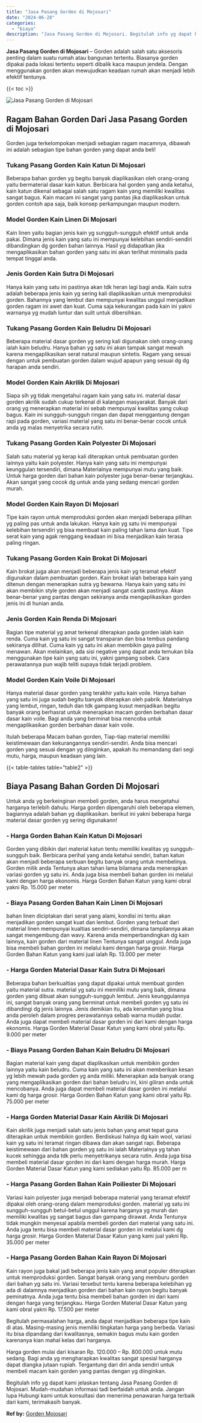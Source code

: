 ```yaml
---
title: "Jasa Pasang Gorden di Mojosari"
date: "2024-06-28"
categories: 
  - "biaya"
description: "Jasa Pasang Gorden di Mojosari. Begitulah info yg dapat kami jelaskan tentang Jasa Pasang Gorden di Mojosari. Mudah-mudahan informasi tadi berfaidah untuk an..."
---
```


**Jasa Pasang Gorden di Mojosari** – Gorden adalah salah satu aksesoris penting dalam suatu rumah atau bangunan tertentu. Biasanya gorden dipakai pada lokasi tertentu seperti dibalik kaca maupun jendela. Dengan menggunakan gorden akan mewujudkan keadaan rumah akan menjadi lebih efektif tentunya.

{{< toc >}}

![Jasa Pasang Gorden di Mojosari](/images/pasang-gorden-murah19.png)

## Ragam Bahan Gorden Dari Jasa Pasang Gorden di Mojosari

Gorden juga terkelompokan menjadi sebagian ragam macamnya, dibawah ini adalah sebagian tipe bahan gorden yang dapat anda beli!

### Tukang Pasang Gorden Kain Katun Di Mojosari

Beberapa bahan gorden yg begitu banyak diaplikasikan oleh orang-orang yaitu bermaterial dasar kain katun. Berbicara hal gorden yang anda ketahui, kain katun dikenal sebagai salah satu ragam kain yang memiliki kwalitas sangat bagus. Kain macam ini sangat yang pantas jika diaplikasikan untuk gorden contoh apa saja, baik konsep perkampungan maupun modern.

### Model Gorden Kain Linen Di Mojosari

Kain linen yaitu bagian jenis kain yg sungguh-sungguh efektif untuk anda pakai. Dimana jenis kain yang satu ini mempunyai kelebihan sendiri-sendiri dibandingkan dg gorden bahan lainnya. Hasil yg didapatkan jika mengaplikasikan bahan gorden yang satu ini akan terlihat minimalis pada tempat tinggal anda.

### Jenis Gorden Kain Sutra Di Mojosari

Hanya kain yang satu ini pastinya akan tdk heran lagi bagi anda. Kain sutra adalah beberapa jenis kain yg sering kali diaplikasikan untuk memproduksi gorden. Bahannya yang lembut dan mempunyai kwalitas unggul menjadikan gorden ragam ini awet dan kuat. Cuma saja kekurangan pada kain ini yakni warnanya yg mudah luntur dan sulit untuk dibersihkan.

### Tukang Pasang Gorden Kain Beludru Di Mojosari

Beberapa material dasar gorden yg sering kali digunakan oleh orang-orang ialah kain beludru. Hanya bahan yg satu ini akan tampak sangat mewah karena mengaplikasikan serat natural maupun sintetis. Ragam yang sesuai dengan untuk pembuatan gorden dalam wujud apapun yang sesuai dg dg harapan anda sendiri.

### Model Gorden Kain Akrilik Di Mojosari

Siapa sih yg tidak mengetahui ragam kain yang satu ini. material dasar gorden akrilik sudah cukup terkenal di kalangan masyarakat. Banyak dari orang yg menerapkan material ini sebab mempunyai kwalitas yang cukup bagus. Kain ini sungguh-sungguh ringan dan dapat menggantung dengan rapi pada gorden, variasi material yang satu ini benar-benar cocok untuk anda yg malas menyetrika secara rutin.

### Tukang Pasang Gorden Kain Polyester Di Mojosari

Salah satu material yg kerap kali diterapkan untuk pembuatan gorden lainnya yaitu kain polyester. Hanya kain yang satu ini mempunyai keunggulan tersendiri, dimana Materialnya mempunyai mutu yang baik. Untuk harga gorden dari bahan kain polyester juga benar-benar terjangkau. Akan sangat yang cocok dg untuk anda yang sedang mencari gorden murah.

### Model Gorden Kain Rayon Di Mojosari

Tipe kain rayon untuk memproduksi gorden akan menjadi beberapa pilihan yg paling pas untuk anda lakukan. Hanya kain yg satu ini mempunyai kelebihan tersendiri yg bisa membuat kain paling tahan lama dan kuat. Tipe serat kain yang agak renggang keadaan ini bisa menjadikan kain terasa paling ringan.

### Tukang Pasang Gorden Kain Brokat Di Mojosari

Kain brokat juga akan menjadi beberapa jenis kain yg teramat efektif digunakan dalam pembuatan gorden. Kain brokat ialah beberapa kain yang ditenun dengan menerapkan sutra yg bewarna. Hanya kain yang satu ini akan membikin style gorden akan menjadi sangat cantik pastinya. Akan benar-benar yang pantas dengan sekiranya anda mengaplikasikan gorden jenis ini di hunian anda.

### Jenis Gorden Kain Renda Di Mojosari

Bagian tipe material yg amat terkenal diterapkan pada gorden ialah kain renda. Cuma kain yg satu ini sangat transparan dan bisa tembus pandang sekiranya dilihat. Cuma kain yg satu ini akan membikin gaya paling menawan. Akan melainkan, ada sisi negative yang dapat anda temukan bila menggunakan tipe kain yang satu ini, yakni gampang sobek. Cara perawatannya pun wajib teliti supaya tidak terjadi problem.

### Model Gorden Kain Voile Di Mojosari

Hanya material dasar gorden yang terakhir yaitu kain voile. Hanya bahan yang satu ini juga sudah begitu banyak diterapkan oleh pabrik. Materialnya yang lembut, ringan, teduh dan tdk gampang kusut menjadikan begitu banyak orang berhasrat untuk menerapkan macam gorden berbahan dasar dasar kain voile. Bagi anda yang berminat bisa mencoba untuk mengaplikasikan gorden berbahan dasar kain voile.

Itulah beberapa Macam bahan gorden, Tiap-tiap material memiliki keistimewaan dan kekurangannya sendiri-sendiri. Anda bisa mencari gorden yang sesuai dengan yg diinginkan, apakah itu memandang dari segi mutu, harga, maupun keadaan yang lain.

{{< table-tables table="table2" >}}

## Biaya Pasang Bahan Gorden Di Mojosari

Untuk anda yg berkeinginan membeli gorden, anda harus mengetahui harganya terlebih dahulu. Harga gorden dipengaruhi oleh beberapa elemen, bagiannya adalah bahan yg diaplikasikan. berikut ini yakni beberapa harga material dasar gorden yg sering digunakann!

### \- Harga Gorden Bahan Kain Katun Di Mojosari

Gorden yang dibikin dari material katun tentu memiliki kwalitas yg sungguh-sungguh baik. Berbicara perihal yang anda ketahui sendiri, bahan katun akan menjadi beberapa serbuan begitu banyak orang untuk membelinya. Gorden milik anda Tentunya akan tahan lama bilamana anda menerapkan variasi gorden yg satu ini. Anda juga bisa membeli bahan gorden ini melalui kami dengan harga ekonomis. Harga Gorden Bahan Katun yang kami obral yakni Rp. 15.000 per meter

### \- Biaya Pasang Gorden Bahan Kain Linen Di Mojosari

bahan linen diciptakan dari serat yang alami, kondisi ini tentu akan menjadikan gorden sangat kuat dan lembut. Gorden yang terbuat dari material linen mempunyai kualtias sendiri-sendiri, dimana tampilannya akan sangat mengembung dan wavy. Karena anda memperbandingkan dg kain lainnya, kain gorden dari material linen Tentunya sangat unggul. Anda juga bisa membeli bahan gorden ini melalui kami dengan harga grosir. Harga Gorden Bahan Katun yang kami jual ialah Rp. 13.000 per meter

### \- Harga Gorden Material Dasar Kain Sutra Di Mojosari

Beberapa bahan berkualtias yang dapat dipakai untuk membuat gorden yaitu material sutra. material yg satu ini memiliki mutu yang baik, dimana gorden yang dibuat akan sungguh-sungguh lembut. Jenis keunggulannya ini, sangat banyak orang yang berminat untuk membeli gorden yg satu ini dibandingi dg jenis lainnya. Jenis demikian itu, ada kerumitan yang bisa anda peroleh dalam progres perawatannya sebab warna mudah pudar. Anda juga dapat membeli material dasar gorden ini dari kami dengan harga ekonomis. Harga Gorden Material Dasar Katun yang kami obral yaitu Rp. 9.000 per meter

### \- Biaya Pasang Gorden Bahan Kain Beludru Di Mojosari

Bagian material kain yang dapat diaplikasikan untuk membikin gorden lainnya yaitu kain beludru. Cuma kain yang satu ini akan memberikan kesan yg lebih mewah pada gorden yg anda miliki. Menerapkan ada banyak orang yang mengaplikasikan gorden dari bahan beludru ini, kini giliran anda untuk mencobanya. Anda juga dapat membeli material dasar gorden ini melalui kami dg harga grosir. Harga Gorden Bahan Katun yang kami obral yaitu Rp. 75.000 per meter

### \- Harga Gorden Material Dasar Kain Akrilik Di Mojosari

Kain akrilik juga menjadi salah satu jenis bahan yang amat tepat guna diterapkan untuk membikin gorden. Berdiskusi halnya dg kain wool, variasi kain yg satu ini teramat ringan dibawa dan akan sangat rapi. Beberapa keistimewaan dari bahan gorden yg satu ini ialah Materialnya yg tahan kucek sehingga anda tdk perlu menyetrikanya secara rutin. Anda juga bisa membeli material dasar gorden ini dari kami dengan harga murah. Harga Gorden Material Dasar Katun yang kami sediakan yaitu Rp. 85.000 per m

### \- Harga Pasang Gorden Bahan Kain Poiliester Di Mojosari

Variasi kain polyester juga menjadi beberapa material yang teramat efektif dipakai oleh orang-orang dalam memproduksi gorden. material yg satu ini sungguh-sungguh betul-betul unggul karena harganya yg murah dan memiliki kwalitas yg sangat bagus dan gampang dirawat. Anda Tentunya tidak mungkin menyesal apabila membeli gorden dari material yang satu ini. Anda juga tentu bisa membeli material dasar gorden ini melalui kami dg harga grosir. Harga Gorden Material Dasar Katun yang kami jual yakni Rp. 35.000 per meter

### \- Harga Pasang Gorden Bahan Kain Rayon Di Mojosari

Kain rayon juga bakal jadi beberapa jenis kain yang amat populer diterapkan untuk memproduksi gorden. Sangat banyak orang yang memburu gorden dari bahan yg satu ini. Variasi tersebut tentu karena beberapa kelebihan yg ada di dalamnya menjadikan gorden dari bahan kain rayon begitu banyak peminatnya. Anda juga tentu bisa membeli bahan gorden ini dari kami dengan harga yang terjangkau. Harga Gorden Material Dasar Katun yang kami obral yakni Rp. 17.500 per meter

Begitulah permasalahan harga, anda dapat menjadikan beberapa tipe kain di atas. Masing-masing jenis memiliki tingkatan harga yang berbeda. Variasi itu bisa dipandang dari kwalitasnya, semakin bagus mutu kain gorden karenanya kian mahal kelas dari harganya.

Harga gorden mulai dari kisaran Rp. 120.000 – Rp. 800.000 untuk mutu sedang. Bagi anda yg mengharapkan kwalitas sangat spesial harganya dapat diangka jutaan rupiah. Tergantung dari diri anda sendiri untuk membeli macam kain gorden yang pantas dengan yg diinginkan.

Begitulah info yg dapat kami jelaskan tentang Jasa Pasang Gorden di Mojosari. Mudah-mudahan informasi tadi berfaidah untuk anda. Jangan lupa Hubungi kami untuk konsultasi dan menerima penawaran harga terbaik dari kami, terimakasih banyak.

**Ref by:**  [Gorden  Mojosari](https://id.wikipedia.org/wiki/Gorden)
